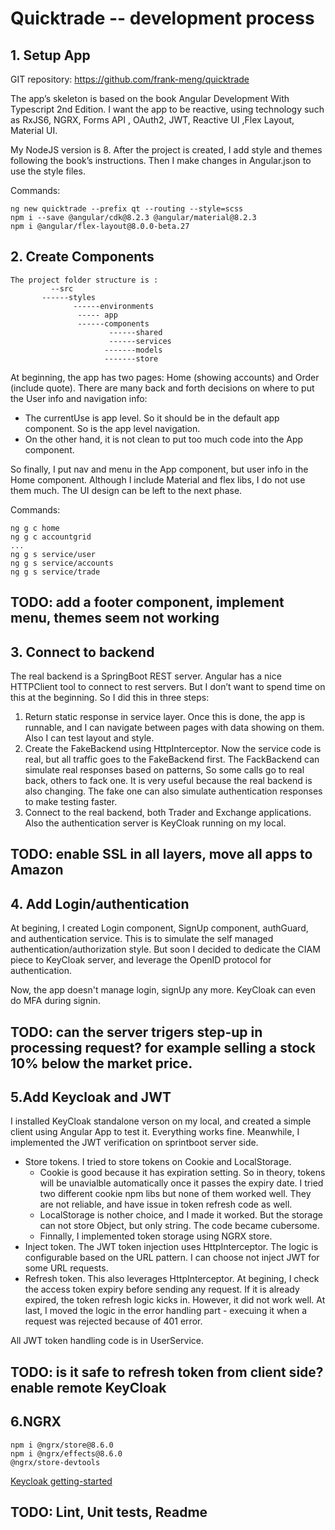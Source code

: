 # Quicktrade -- development process

## 1. Setup App

GIT repository: https://github.com/frank-meng/quicktrade

The app’s skeleton is based on the book Angular Development With Typescript 2nd Edition. I want the app to be reactive, using technology such as RxJS6, NGRX, Forms API , OAuth2, JWT, Reactive UI ,Flex Layout, Material UI.

My NodeJS version is 8. After the project is created, I add style and themes following the book’s instructions. Then I make changes in Angular.json to use the style files.

Commands:
```
ng new quicktrade --prefix qt --routing --style=scss
npm i --save @angular/cdk@8.2.3 @angular/material@8.2.3
npm i @angular/flex-layout@8.0.0-beta.27
```
## 2. Create Components
	The project folder structure is :
             --src  
	       ------styles   
                  ------environments 	
                   ----- app
	               ------components
                          ------shared
                          ------services
                         -------models
                         -------store		
	
At beginning, the app has two pages: Home (showing accounts) and Order (include quote).  There are many back and forth decisions on where to put the User info and navigation info: 
- The currentUse is app level. So it should be in the default app component. So is the app level navigation.
- On the other hand, it is not clean to put too much code into the App component.


So finally, I put nav and menu in the App component, but user info in the Home component. Although I include Material and flex libs, I do not use them much. The UI design can be left to the next phase.  

Commands:
```
ng g c home
ng g c accountgrid
...
ng g s service/user
ng g s service/accounts
ng g s service/trade
```
## TODO:  add a footer component, implement menu, themes seem not working 

## 3. Connect to backend
The real backend is a SpringBoot REST server. Angular has a nice HTTPClient tool to connect to rest servers. But I don’t want to spend time on this at the beginning. So I did this in three steps:
1. Return static response in service layer. Once this is done, the app is runnable, and I can navigate between pages with data showing on them. Also I can test layout and style.
2. Create the FakeBackend using HttpInterceptor. Now the service code is real, but all traffic goes to the FakeBackend first. The FackBackend can simulate real responses based on patterns, So some calls go to real back, others to fack one. It is very useful because the real backend is also changing.  The fake one can also simulate authentication responses to make testing faster.
3. Connect to the real backend, both Trader and Exchange applications. Also the authentication server is KeyCloak running on my local. 

## TODO:  enable SSL in all layers, move all apps to Amazon

## 4. Add Login/authentication

At begining, I created Login component, SignUp component, authGuard, and authentication service. This is to simulate the self managed authentication/authorization style. But soon I decided to dedicate the CIAM piece to KeyCloak server, and leverage the OpenID protocol for authentication. 

Now, the app doesn't manage login, signUp any more. KeyCloak can even do MFA during signin.

## TODO: can the server trigers step-up in processing request? for example selling a stock 10% below the market price.

## 5.Add Keycloak and JWT

I installed KeyCloak standalone verson on my local, and created a simple client using Angular App to test it. Everything works fine. Meanwhile, I implemented the JWT verification on sprintboot server side.

- Store tokens. I tried to store tokens on Cookie and LocalStorage. 
	- Cookie is good because it has expiration setting. So in theory, tokens will be unavialble automatically once it passes the expiry date. I tried two different cookie npm libs but none of them worked well. They are not reliable, and have issue in token refresh code as well. 
	- LocalStorage is nother choice, and I made it worked. But the storage can not store Object, but only string. The code became cubersome. 
	- Finnally, I implemented token storage using NGRX store.  
- Inject token. The JWT token injection uses HttpInterceptor. The logic is configurable based on the URL pattern. I can choose not inject JWT for some URL requests. 
- Refresh token. This also leverages HttpInterceptor. At begining, I check the access token expiry before sending any request. If it is already expired, the token refresh logic kicks in. However, it did not work well. At last, I moved the logic in the error handling part - execuing it when a request was rejected because of 401 error. 

All JWT token handling code is in UserService.



## TODO: is it safe to refresh token from client side?   enable remote KeyCloak 

## 6.NGRX

```
npm i @ngrx/store@8.6.0
npm i @ngrx/effects@8.6.0
@ngrx/store-devtools
```



[Keycloak getting-started](https://www.keycloak.org/getting-started/getting-started-zip)

## TODO:  Lint, Unit tests, Readme 

